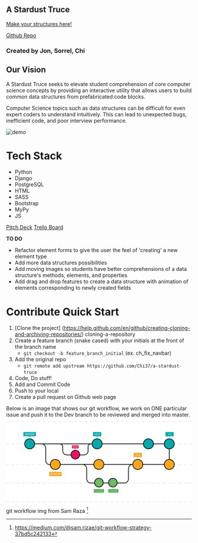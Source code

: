 ## A Stardust Truce

[Make your structures here!](https://astardusttruce.herokuapp.com/)

[Github Repo](https://github.com/Chi37/a-stardust-truce) 

### Created by Jon, Sorrel, Chi 
## Our Vision
A Stardust Truce seeks to elevate student comprehension of core computer science concepts by providing an interactive utility that allows users to build common data structures from prefabricated code blocks.

Computer Science topics such as data structures can be difficult for even expert coders to   understand intuitively.
This can lead to unexpected bugs, inefficient code, and poor interview performance. 

![demo](staticfiles/imgs/sdt.gif)

# Tech Stack
- Python
- Django
- PostgreSQL
- HTML
- SASS
- Bootstrap
- MyPy
- JS

[Pitch Deck](https://docs.google.com/presentation/d/1Vz4RZZBMdJfMy1-LDVcohWqV8bO3dF8WlZT9SNuVkrA/edit?usp=sharing)
[Trello Board](https://trello.com/b/vyfWUQB2/data-structures)



**TO DO** 
- Refactor element forms to give the user the feel of 'creating' a new element type
- Add more data structures possibilities
- Add moving images so students have better comprehensions of a data structure's methods, elements, and properties 
- Add drag and drop features to create a data structure with animation of elements corresponding to newly created fields


# Contribute Quick Start
1. [Clone the project] (https://help.github.com/en/github/creating-cloning-and-archiving-repositories/) cloning-a-repository
2. Create a feature branch (snake cased) with your initials at the front of the branch name 
	- `git checkout -b feature_branch_initial` (ex. ch_fix_navbar)
3. Add the original repo 
	- `git remote add upstream https://github.com/Chi37/a-stardust-truce`
3. Code, Do stuff!
4. Add and Commit Code
5. Push to your local
6. Create a pull request on Github web page


Below is an image that shows our git workflow, we work on ONE particular issue and push it to the Dev branch to be reviewed and merged into master.
![Git Workflow](staticfiles/imgs/gitworkflow.png)
git workflow img from Sam Raza [^1]


[^1]: https://medium.com/@sam.rizae/git-workflow-strategy-37bd5c242133